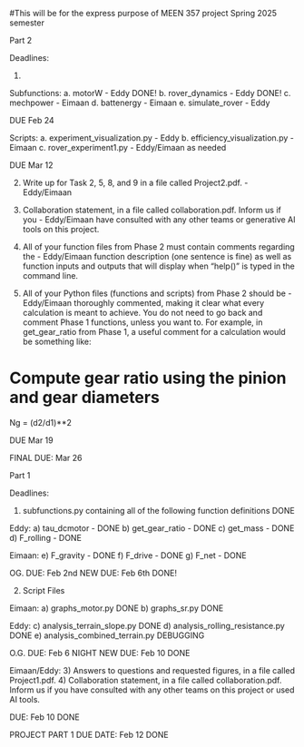 #This will be for the express purpose of MEEN 357 project Spring 2025 semester

Part 2

Deadlines:

1)
  Subfunctions:
a. motorW - Eddy DONE!
b. rover_dynamics - Eddy DONE!
c. mechpower - Eimaan
d. battenergy - Eimaan
e. simulate_rover - Eddy

DUE Feb 24

  Scripts:
a. experiment_visualization.py  - Eddy
b. efficiency_visualization.py - Eimaan
c. rover_experiment1.py - Eddy/Eimaan as needed

DUE Mar 12

2) Write up for Task 2, 5, 8, and 9 in a file called Project2.pdf. - Eddy/Eimaan
3) Collaboration statement, in a file called collaboration.pdf. Inform us if you - Eddy/Eimaan
have consulted with any other teams or generative AI tools on this project.

6) All of your function files from Phase 2 must contain comments regarding the - Eddy/Eimaan
function description (one sentence is fine) as well as function inputs and
outputs that will display when “help(<fname>)” is typed in the command
line.

7) All of your Python files (functions and scripts) from Phase 2 should be - Eddy/Eimaan
thoroughly commented, making it clear what every calculation is meant to
achieve. You do not need to go back and comment Phase 1 functions, unless
you want to. For example, in get_gear_ratio from Phase 1, a useful comment
for a calculation would be something like:
# Compute gear ratio using the pinion and gear diameters
Ng = (d2/d1)**2

DUE Mar 19


FINAL DUE: Mar 26










Part 1

Deadlines:

1) subfunctions.py containing all of the following function definitions DONE


Eddy:
a) tau_dcmotor - DONE
b) get_gear_ratio - DONE
c) get_mass - DONE 
d) F_rolling - DONE

Eimaan:
e) F_gravity - DONE
f) F_drive - DONE
g) F_net - DONE

OG. DUE: Feb 2nd 
NEW DUE: Feb 6th DONE!


2) Script Files

Eimaan:
a) graphs_motor.py DONE
b) graphs_sr.py DONE

Eddy:
c) analysis_terrain_slope.py DONE
d) analysis_rolling_resistance.py DONE
e) analysis_combined_terrain.py DEBUGGING

O.G. DUE: Feb 6 NIGHT 
NEW DUE: Feb 10 DONE

Eimaan/Eddy:
3) Answers to questions and requested figures, in a file called Project1.pdf.
4) Collaboration statement, in a file called collaboration.pdf. Inform us if you
have consulted with any other teams on this project or used AI tools.

DUE: Feb 10 DONE



PROJECT PART 1 DUE DATE: Feb 12 DONE